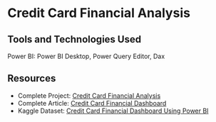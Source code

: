 # Credit Card Financial Analysis

## Tools and Technologies Used
Power BI: Power BI Desktop, Power Query Editor, Dax

## Resources
- Complete Project: [Credit Card Financial Analysis](https://github.com/nibeditans/Credit-Card-Financial-Dashboard)
- Complete Article: [Credit Card Financial Dashboard](https://nsdsda.medium.com/credit-card-financial-dashboard-f99bd6263b5a)
- Kaggle Dataset: [Credit Card Financial Dashboard Using Power BI](https://www.kaggle.com/datasets/nibeditasahu/credit-card-financial-dashboard-using-power-bi)
